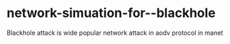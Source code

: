# network-simuation-for--blackhole
Blackhole attack is wide popular network attack in aodv protocol in manet
